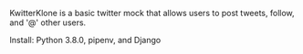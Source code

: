 KwitterKlone is a basic twitter mock
that allows users to post tweets,
follow, and '@' other users.

Install: Python 3.8.0, pipenv, and Django